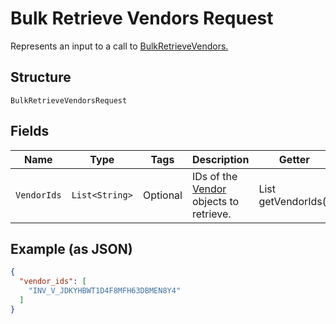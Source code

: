 
# Bulk Retrieve Vendors Request

Represents an input to a call to [BulkRetrieveVendors.](../../doc/api/vendors.md#bulk-retrieve-vendors)

## Structure

`BulkRetrieveVendorsRequest`

## Fields

| Name | Type | Tags | Description | Getter |
|  --- | --- | --- | --- | --- |
| `VendorIds` | `List<String>` | Optional | IDs of the [Vendor](../../doc/models/vendor.md) objects to retrieve. | List<String> getVendorIds() |

## Example (as JSON)

```json
{
  "vendor_ids": [
    "INV_V_JDKYHBWT1D4F8MFH63DBMEN8Y4"
  ]
}
```

